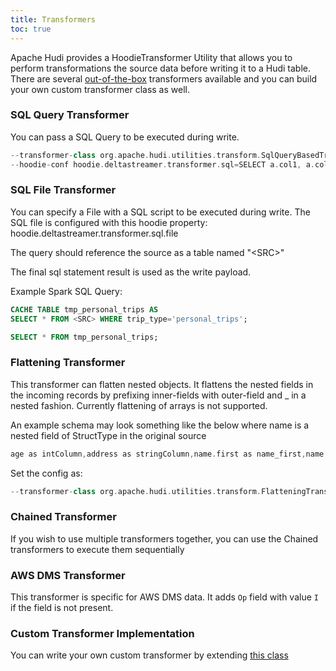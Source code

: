 ```yaml
---
title: Transformers
toc: true
---
```


Apache Hudi provides a HoodieTransformer Utility that allows you to perform transformations the source data before writing it to a Hudi table.
There are several [out-of-the-box](https://github.com/apache/hudi/tree/master/hudi-utilities/src/main/java/org/apache/hudi/utilities/transform)
transformers available and you can build your own custom transformer class as well.

### SQL Query Transformer
You can pass a SQL Query to be executed during write.

```scala
--transformer-class org.apache.hudi.utilities.transform.SqlQueryBasedTransformer
--hoodie-conf hoodie.deltastreamer.transformer.sql=SELECT a.col1, a.col3, a.col4 FROM <SRC> a
```

### SQL File Transformer
You can specify a File with a SQL script to be executed during write. The SQL file is configured with this hoodie property:
hoodie.deltastreamer.transformer.sql.file

The query should reference the source as a table named "\<SRC\>"
 
The final sql statement result is used as the write payload.
 
Example Spark SQL Query:
```sql
CACHE TABLE tmp_personal_trips AS
SELECT * FROM <SRC> WHERE trip_type='personal_trips';

SELECT * FROM tmp_personal_trips;
```

### Flattening Transformer
This transformer can flatten nested objects. It flattens the nested fields in the incoming records by prefixing 
inner-fields with outer-field and _ in a nested fashion. Currently flattening of arrays is not supported.

An example schema may look something like the below where name is a nested field of StructType in the original source
```scala
age as intColumn,address as stringColumn,name.first as name_first,name.last as name_last, name.middle as name_middle
```

Set the config as:
```scala
--transformer-class org.apache.hudi.utilities.transform.FlatteningTransformer
```

### Chained Transformer
If you wish to use multiple transformers together, you can use the Chained transformers to execute them sequentially

### AWS DMS Transformer
This transformer is specific for AWS DMS data. It adds `Op` field with value `I` if the field is not present.

### Custom Transformer Implementation
You can write your own custom transformer by extending [this class](https://github.com/apache/hudi/tree/master/hudi-utilities/src/main/java/org/apache/hudi/utilities/transform)

